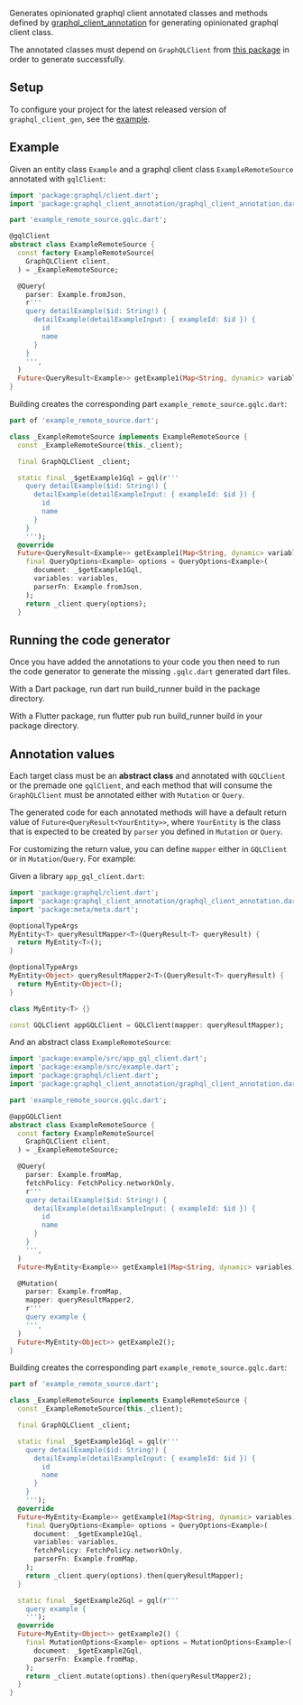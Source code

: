 Generates opinionated graphql client annotated classes and methods defined by [graphql_client_annotation](https://pub.dev/packages/graphql_client_annotation) for generating opinionated graphql client class.

The annotated classes must depend on `GraphQLClient` from [this package](https://pub.dev/packages/graphql) in order to generate successfully.

## Setup

To configure your project for the latest released version of `graphql_client_gen`, see the [example](https://github.com/iandis/graphql_client_generator/tree/main/graphql_client_generator/example).

## Example

Given an entity class `Example` and a graphql client class `ExampleRemoteSource` annotated with `gqlClient`:

```dart
import 'package:graphql/client.dart';
import 'package:graphql_client_annotation/graphql_client_annotation.dart';

part 'example_remote_source.gqlc.dart';

@gqlClient
abstract class ExampleRemoteSource {
  const factory ExampleRemoteSource(
    GraphQLClient client,
  ) = _ExampleRemoteSource;

  @Query(
    parser: Example.fromJson,
    r'''
    query detailExample($id: String!) {
      detailExample(detailExampleInput: { exampleId: $id }) {
        id
        name
      }
    }
    ''',
  )
  Future<QueryResult<Example>> getExample1(Map<String, dynamic> variables);
}
```

Building creates the corresponding part `example_remote_source.gqlc.dart`:

```dart
part of 'example_remote_source.dart';

class _ExampleRemoteSource implements ExampleRemoteSource {
  const _ExampleRemoteSource(this._client);

  final GraphQLClient _client;

  static final _$getExample1Gql = gql(r'''
    query detailExample($id: String!) {
      detailExample(detailExampleInput: { exampleId: $id }) {
        id
        name
      }
    }
    ''');
  @override
  Future<QueryResult<Example>> getExample1(Map<String, dynamic> variables) {
    final QueryOptions<Example> options = QueryOptions<Example>(
      document: _$getExample1Gql,
      variables: variables,
      parserFn: Example.fromJson,
    );
    return _client.query(options);
  }
```

## Running the code generator

Once you have added the annotations to your code you then need to run the code generator to generate the missing `.gqlc.dart` generated dart files.

With a Dart package, run dart run build_runner build in the package directory.

With a Flutter package, run flutter pub run build_runner build in your package directory.

## Annotation values

Each target class must be an **abstract class** and annotated with `GQLClient` or the premade one `gqlClient`, and each method that will consume the `GraphQLClient` must be annotated either with `Mutation` or `Query`.

The generated code for each annotated methods will have a default return value of `Future<QueryResult<YourEntity>>`, where `YourEntity` is the class that is expected to be created by `parser` you defined in `Mutation` or `Query`.

For customizing the return value, you can define `mapper` either in `GQLClient` or in `Mutation`/`Query`. For example:

Given a library `app_gql_client.dart`:

```dart
import 'package:graphql/client.dart';
import 'package:graphql_client_annotation/graphql_client_annotation.dart';
import 'package:meta/meta.dart';

@optionalTypeArgs
MyEntity<T> queryResultMapper<T>(QueryResult<T> queryResult) {
  return MyEntity<T>();
}

@optionalTypeArgs
MyEntity<Object> queryResultMapper2<T>(QueryResult<T> queryResult) {
  return MyEntity<Object>();
}

class MyEntity<T> {}

const GQLClient appGQLClient = GQLClient(mapper: queryResultMapper);
```

And an abstract class `ExampleRemoteSource`:

```dart
import 'package:example/src/app_gql_client.dart';
import 'package:example/src/example.dart';
import 'package:graphql/client.dart';
import 'package:graphql_client_annotation/graphql_client_annotation.dart';

part 'example_remote_source.gqlc.dart';

@appGQLClient
abstract class ExampleRemoteSource {
  const factory ExampleRemoteSource(
    GraphQLClient client,
  ) = _ExampleRemoteSource;

  @Query(
    parser: Example.fromMap,
    fetchPolicy: FetchPolicy.networkOnly,
    r'''
    query detailExample($id: String!) {
      detailExample(detailExampleInput: { exampleId: $id }) {
        id
        name
      }
    }
    ''',
  )
  Future<MyEntity<Example>> getExample1(Map<String, dynamic> variables);

  @Mutation(
    parser: Example.fromMap,
    mapper: queryResultMapper2,
    r'''
    query example {
    ''',
  )
  Future<MyEntity<Object>> getExample2();
}
```

Building creates the corresponding part `example_remote_source.gqlc.dart`:

```dart
part of 'example_remote_source.dart';

class _ExampleRemoteSource implements ExampleRemoteSource {
  const _ExampleRemoteSource(this._client);

  final GraphQLClient _client;

  static final _$getExample1Gql = gql(r'''
    query detailExample($id: String!) {
      detailExample(detailExampleInput: { exampleId: $id }) {
        id
        name
      }
    }
    ''');
  @override
  Future<MyEntity<Example>> getExample1(Map<String, dynamic> variables) {
    final QueryOptions<Example> options = QueryOptions<Example>(
      document: _$getExample1Gql,
      variables: variables,
      fetchPolicy: FetchPolicy.networkOnly,
      parserFn: Example.fromMap,
    );
    return _client.query(options).then(queryResultMapper);
  }

  static final _$getExample2Gql = gql(r'''
    query example {
    ''');
  @override
  Future<MyEntity<Object>> getExample2() {
    final MutationOptions<Example> options = MutationOptions<Example>(
      document: _$getExample2Gql,
      parserFn: Example.fromMap,
    );
    return _client.mutate(options).then(queryResultMapper2);
  }
}
```
